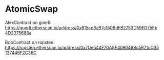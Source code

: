 # AtomicSwap

AlexContract on goerli: https://goerli.etherscan.io/address/0x815ce3aB7c1508dFB2753D59FD75Fb4D2375688a

BobContract on ropsten: https://ropsten.etherscan.io/address/0x7De544F70A8E4090488c5B71dD35137446F2C36C

